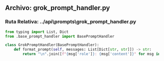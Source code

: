 
## Archivo: grok_prompt_handler.py
### Ruta Relativa: ../api\prompts\grok_prompt_handler.py

```python
from typing import List, Dict
from .base_prompt_handler import BasePromptHandler

class GrokPromptHandler(BasePromptHandler):
    def format_prompt(self, messages: List[Dict[str, str]]) -> str:
        return "\n".join([f"{msg['role']}: {msg['content']}" for msg in messages])

```
